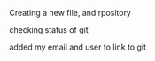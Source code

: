 Creating a new file, and rpository

checking status of git 

added my email and user to link to git
